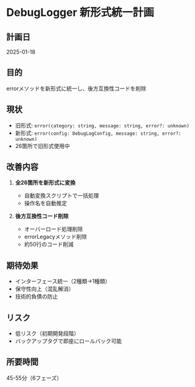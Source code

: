 # DebugLogger 新形式統一計画

## 計画日
2025-01-18

## 目的
errorメソッドを新形式に統一し、後方互換性コードを削除

## 現状
- 旧形式: `error(category: string, message: string, error?: unknown)`
- 新形式: `error(config: DebugLogConfig, message: string, error?: unknown)`
- 26箇所で旧形式使用中

## 改善内容
1. **全26箇所を新形式に変換**
   - 自動変換スクリプトで一括処理
   - 操作名を自動推定

2. **後方互換性コード削除**
   - オーバーロード処理削除
   - errorLegacyメソッド削除
   - 約50行のコード削減

## 期待効果
- インターフェース統一（2種類→1種類）
- 保守性向上（混乱解消）
- 技術的負債の防止

## リスク
- 低リスク（初期開発段階）
- バックアップタグで即座にロールバック可能

## 所要時間
45-55分（6フェーズ）